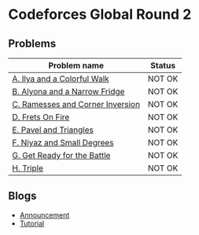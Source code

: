 # Codeforces Global Round 2

## Problems

|Problem name|Status|
|------------|---------|
| [A. Ilya and a Colorful Walk](problems/A._Ilya_and_a_Colorful_Walk.md)|NOT OK|
| [B. Alyona and a Narrow Fridge](problems/B._Alyona_and_a_Narrow_Fridge.md)|NOT OK|
| [C. Ramesses and Corner Inversion](problems/C._Ramesses_and_Corner_Inversion.md)|NOT OK|
| [D. Frets On Fire](problems/D._Frets_On_Fire.md)|NOT OK|
| [E. Pavel and Triangles](problems/E._Pavel_and_Triangles.md)|NOT OK|
| [F. Niyaz and Small Degrees](problems/F._Niyaz_and_Small_Degrees.md)|NOT OK|
| [G. Get Ready for the Battle](problems/G._Get_Ready_for_the_Battle.md)|NOT OK|
| [H. Triple](problems/H._Triple.md)|NOT OK|
## Blogs

- [Announcement](blogs/Announcement.md)
- [Tutorial](blogs/Tutorial.md)
